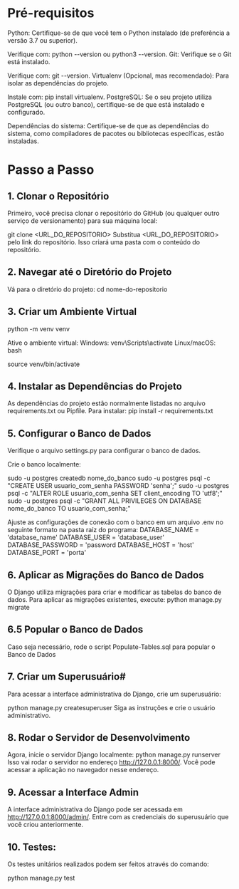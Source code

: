 # Pré-requisitos
Python: Certifique-se de que você tem o Python instalado (de preferência a versão 3.7 ou superior).

Verifique com: python --version ou python3 --version.
Git: Verifique se o Git está instalado.

Verifique com: git --version.
Virtualenv (Opcional, mas recomendado): Para isolar as dependências do projeto.

Instale com: pip install virtualenv.
PostgreSQL: Se o seu projeto utiliza PostgreSQL (ou outro banco), certifique-se de que está instalado e configurado.

Dependências do sistema: Certifique-se de que as dependências do sistema, como compiladores de pacotes ou bibliotecas específicas, estão instaladas.

# Passo a Passo
## 1. Clonar o Repositório
Primeiro, você precisa clonar o repositório do GitHub (ou qualquer outro serviço de versionamento) para sua máquina local:


git clone <URL_DO_REPOSITORIO>
Substitua <URL_DO_REPOSITORIO> pelo link do repositório. Isso criará uma pasta com o conteúdo do repositório.

## 2. Navegar até o Diretório do Projeto
Vá para o diretório do projeto:
cd nome-do-repositorio

## 3. Criar um Ambiente Virtual
python -m venv venv

Ative o ambiente virtual:
Windows:
venv\Scripts\activate
Linux/macOS:
bash

source venv/bin/activate

## 4. Instalar as Dependências do Projeto
As dependências do projeto estão normalmente listadas no arquivo requirements.txt ou Pipfile. Para instalar:
pip install -r requirements.txt

## 5. Configurar o Banco de Dados
Verifique o arquivo settings.py para configurar o banco de dados.

Crie o banco localmente:

sudo -u postgres createdb nome_do_banco
sudo -u postgres psql -c "CREATE USER usuario_com_senha PASSWORD 'senha';"
sudo -u postgres psql -c "ALTER ROLE usuario_com_senha SET client_encoding TO 'utf8';"
sudo -u postgres psql -c "GRANT ALL PRIVILEGES ON DATABASE nome_do_banco TO usuario_com_senha;"

Ajuste as configurações de conexão com o banco em um arquivo .env no seguinte formato na pasta raíz do programa:
DATABASE_NAME = 'database_name'
DATABASE_USER = 'database_user'
DATABASE_PASSWORD = 'password
DATABASE_HOST = 'host'
DATABASE_PORT = 'porta'


## 6. Aplicar as Migrações do Banco de Dados
O Django utiliza migrações para criar e modificar as tabelas do banco de dados. Para aplicar as migrações existentes, execute:
python manage.py migrate

## 6.5 Popular o Banco de Dados
Caso seja necessário, rode o script Populate-Tables.sql para popular o Banco de Dados

## 7. Criar um Superusuário#
Para acessar a interface administrativa do Django, crie um superusuário:

python manage.py createsuperuser
Siga as instruções e crie o usuário administrativo.

## 8. Rodar o Servidor de Desenvolvimento
Agora, inicie o servidor Django localmente:
python manage.py runserver
Isso vai rodar o servidor no endereço http://127.0.0.1:8000/. Você pode acessar a aplicação no navegador nesse endereço.

## 9. Acessar a Interface Admin
A interface administrativa do Django pode ser acessada em http://127.0.0.1:8000/admin/. Entre com as credenciais do superusuário que você criou anteriormente.

## 10. Testes:
Os testes unitários realizados podem ser feitos através do comando:

python manage.py test

